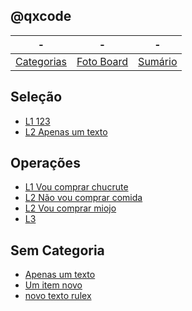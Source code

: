 ## @qxcode
-|-|-
-|-|-
[Categorias](categorias.md#qxcode) | [Foto Board](view.md#qxcode) |  [Sumário](summary.md#qxcode)


## Seleção

- [L1 123](base/002/Readme.md#selecao-l1-123-sdf-empty)
- [L2 Apenas um texto](base/005/Readme.md#selecao-l2-apenas-um-texto)

## Operações

- [L1 Vou comprar chucrute](base/000/01.md#operacoes-l1-vou-comprar-chucrute)
- [L2 Não vou comprar comida](base/000/Readme.md#operacoes-l2-não-vou-comprar-comida-empty)
- [L2 Vou comprar miojo](base/003/Readme.md#operacoes-l2-vou-comprar-miojo-comida)
- [L3](base/001/Readme.md#operacoes-l3-empty)

## Sem Categoria

- [Apenas um texto](base/006/Readme.md#apenas-um-texto-empty)
- [Um item novo](base/007/Readme.md#um-item-novo-empty)
- [novo texto rulex](base/008/Readme.md#novo-texto-rulex-empty)
